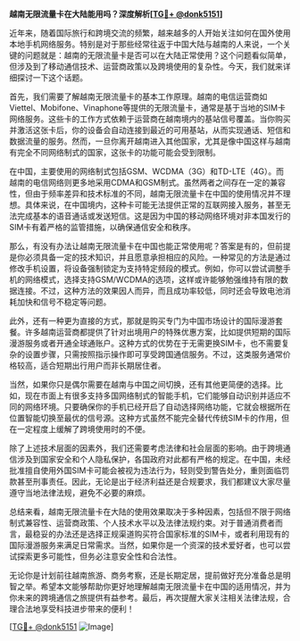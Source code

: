 **越南无限流量卡在大陆能用吗？深度解析[[TG💪+ @donk5151](https://t.me/s/donk5151)]**

近年来，随着国际旅行和跨境交流的频繁，越来越多的人开始关注如何在国外使用本地手机网络服务。特别是对于那些经常往返于中国大陆与越南的人来说，一个关键的问题就是：越南的无限流量卡是否可以在大陆正常使用？这个问题看似简单，但涉及到了移动通信技术、运营商政策以及跨境使用的复杂性。今天，我们就来详细探讨一下这个话题。

首先，我们需要了解越南无限流量卡的基本工作原理。越南的电信运营商如Viettel、Mobifone、Vinaphone等提供的无限流量卡，通常是基于当地的SIM卡网络服务。这些卡的工作方式依赖于运营商在越南境内的基站信号覆盖。当你购买并激活这张卡后，你的设备会自动连接到最近的可用基站，从而实现通话、短信和数据流量的服务。然而，一旦你离开越南进入其他国家，尤其是像中国这样与越南有完全不同网络制式的国家，这张卡的功能可能会受到限制。

在中国，主要使用的网络制式包括GSM、WCDMA（3G）和TD-LTE（4G）。而越南的电信网络则更多地采用CDMA和GSM制式。虽然两者之间存在一定的兼容性，但由于频率差异和技术标准的不同，越南无限流量卡在中国的使用情况并不理想。具体来说，在中国境内，这种卡可能无法提供正常的互联网接入服务，甚至无法完成基本的语音通话或发送短信。这是因为中国的移动网络环境对非本国发行的SIM卡有着严格的监管措施，以确保通信安全和秩序。

那么，有没有办法让越南无限流量卡在中国也能正常使用呢？答案是有的，但前提是你必须具备一定的技术知识，并且愿意承担相应的风险。一种常见的方法是通过修改手机设置，将设备强制锁定为支持特定频段的模式。例如，你可以尝试调整手机的网络模式，选择支持GSM/WCDMA的选项，这样或许能够勉强维持有限的数据连接。不过，这种方法的效果因人而异，而且成功率较低，同时还会导致电池消耗加快和信号不稳定等问题。

此外，还有一种更为直接的方式，那就是购买专门为中国市场设计的国际漫游套餐。许多越南运营商都提供了针对出境用户的特殊优惠方案，比如提供短期的国际漫游服务或者开通全球通账户。这种方式的优势在于无需更换SIM卡，也不需要复杂的设置步骤，只需按照指示操作即可享受跨国通信服务。不过，这类服务通常价格较高，适合短期出行用户而非长期居住者。

当然，如果你只是偶尔需要在越南与中国之间切换，还有其他更简便的选择。比如，现在市面上有很多支持多国网络制式的智能手机，它们能够自动识别并适应不同的网络环境。只要确保你的手机已经开启了自动选择网络功能，它就会根据所在位置智能切换至最优的信号源。这种方式虽然不能完全替代传统SIM卡的作用，但在一定程度上缓解了跨境使用时的不便。

除了上述技术层面的因素外，我们还需要考虑法律和社会层面的影响。由于跨境通信涉及到国家安全和个人隐私保护，各国政府对此都有严格的规定。在中国，未经批准擅自使用外国SIM卡可能会被视为违法行为，轻则受到警告处分，重则面临罚款甚至刑事责任。因此，无论是出于经济利益还是合规要求，我们都建议大家尽量遵守当地法律法规，避免不必要的麻烦。

总结来看，越南无限流量卡在大陆的使用效果取决于多种因素，包括但不限于网络制式兼容性、运营商政策、个人技术水平以及法律法规约束。对于普通消费者而言，最稳妥的办法还是选择正规渠道购买符合国家标准的SIM卡，或者利用现有的国际漫游服务来满足日常需求。当然，如果你是一个资深的技术爱好者，也可以尝试探索更多可能性，但务必注意安全性和合法性。

无论你是计划前往越南旅游、商务考察，还是长期定居，提前做好充分准备总是明智之举。希望本文能够帮助你更好地理解越南无限流量卡在中国的适用情况，并为你未来的跨境通信之旅提供有益参考。最后，再次提醒大家关注相关法律法规，合理合法地享受科技进步带来的便利！

[[TG💪+ @donk5151](https://t.me/s/donk5151) ![Image](https://i.postimg.cc/rwNCRYN7/Snipaste-2025-04-30-17-27-05.png)]
